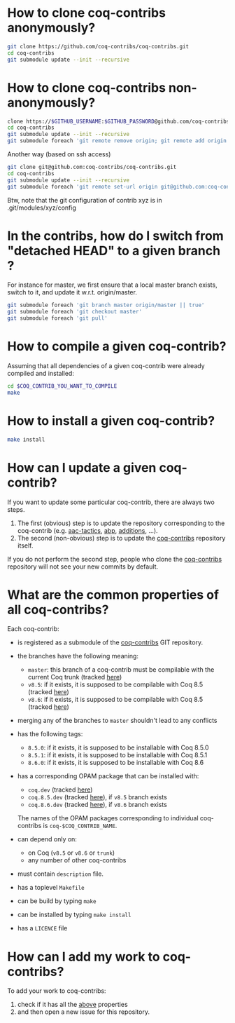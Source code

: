 # How to clone coq-contribs anonymously?

```bash
git clone https://github.com/coq-contribs/coq-contribs.git
cd coq-contribs
git submodule update --init --recursive
```

# How to clone coq-contribs non-anonymously?

```bash
clone https://$GITHUB_USERNAME:$GITHUB_PASSWORD@github.com/coq-contribs/coq-contribs.git
cd coq-contribs
git submodule update --init --recursive
git submodule foreach 'git remote remove origin; git remote add origin https://$GITHUB_USERNAME:$GITHUB_PASSWORD@github.com/coq-contribs/$name.git'
```

Another way (based on ssh access)

```bash
git clone git@github.com:coq-contribs/coq-contribs.git
cd coq-contribs
git submodule update --init --recursive
git submodule foreach 'git remote set-url origin git@github.com:coq-contribs/$name.git'

```

Btw, note that the git configuration of contrib xyz is in .git/modules/xyz/config 

# In the contribs, how do I switch from "detached HEAD" to a given branch  ?

For instance for master, we first ensure that a local master branch exists, switch to it,
and update it w.r.t. origin/master.

```bash
git submodule foreach 'git branch master origin/master || true'
git submodule foreach 'git checkout master'
git submodule foreach 'git pull'
```

# How to compile a given coq-contrib?

Assuming that all dependencies of a given coq-contrib were already compiled and installed:
```bash
cd $COQ_CONTRIB_YOU_WANT_TO_COMPILE
make
```

# How to install a given coq-contrib?

```bash
make install
```

# How can I update a given coq-contrib?

If you want to update some particular coq-contrib, there are always two steps.
 1. The first (obvious) step is to update the repository corresponding to the coq-contrib (e.g. [aac-tactics](https://github.com/coq-contribs/aac-tactics/tree/master), [abp](https://github.com/coq-contribs/abp/tree/master), [additions](https://github.com/coq-contribs/additions/tree/master), ...).
 2. The second (non-obvious) step is to update the [coq-contribs](https://github.com/coq-contribs/coq-contribs/tree/master) repository itself.

If you do not perform the second step, people who clone the [coq-contribs](https://github.com/coq-contribs/coq-contribs/tree/master) repository will not see your new commits by default.

# What are the common properties of all coq-contribs?

Each coq-contrib:
 - is registered as a submodule of the [coq-contribs](https://github.com/coq-contribs/coq-contribs/tree/master) GIT repository.
 - the branches have the following meaning:
   - `master`: this branch of a coq-contrib must be compilable with the current Coq trunk (tracked [here](https://ci.inria.fr/coq/view/coq-contribs/job/coq-contribs-trunk))
   - `v8.5`: if it exists, it is supposed to be compilable with Coq 8.5 (tracked [here](https://ci.inria.fr/coq/view/coq-contribs/job/coq-contribs-v8.5/))
   - `v8.6`: if it exists, it is supposed to be compilable with Coq 8.5 (tracked [here](https://ci.inria.fr/coq/view/coq-contribs/job/coq-contribs-v8.6/))
 - merging any of the branches to `master` shouldn't lead to any conflicts
 - has the following tags:
   - `8.5.0`: if it exists, it is supposed to be installable with Coq 8.5.0
   - `8.5.1`: if it exists, it is supposed to be installable with Coq 8.5.1
   - `8.6.0`: if it exists, it is supposed to be installable with Coq 8.6
 - has a corresponding OPAM package that can be installed with:
   - `coq.dev` (tracked [here](https://ci.inria.fr/coq/view/opam/job/opam-install-trunk/))
   - `coq.8.5.dev` (tracked [here](https://ci.inria.fr/coq/view/opam/job/opam-install-v8.5/)), if `v8.5` branch exists
   - `coq.8.6.dev` (tracked [here](https://ci.inria.fr/coq/view/opam/job/opam-install-v8.6/)), if `v8.6` branch exists
   
   The names of the OPAM packages corresponding to individual coq-contribs is `coq-$COQ_CONTRIB_NAME`.
 - can depend only on:
   - on Coq (`v8.5` or `v8.6` or `trunk`)
   - any number of other coq-contribs
 - must contain `description` file.
 - has a toplevel `Makefile`
 - can be build by typing `make`
 - can be installed by typing `make install`
 - has a `LICENCE` file

# How can I add my work to coq-contribs?

To add your work to coq-contribs:
 1. check if it has all the [above](#what-are-the-common-properties-of-all-coq-contribs) properties
 2. and then open a new issue for this repository.
